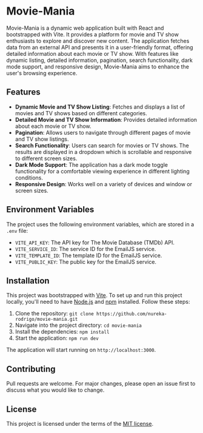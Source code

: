 # Movie-Mania

Movie-Mania is a dynamic web application built with React and bootstrapped with Vite. It provides a platform for movie and TV show enthusiasts to explore and discover new content. The application fetches data from an external API and presents it in a user-friendly format, offering detailed information about each movie or TV show. With features like dynamic listing, detailed information, pagination, search functionality, dark mode support, and responsive design, Movie-Mania aims to enhance the user's browsing experience.

## Features

- **Dynamic Movie and TV Show Listing**: Fetches and displays a list of movies and TV shows based on different categories.
- **Detailed Movie and TV Show Information**: Provides detailed information about each movie or TV show.
- **Pagination**: Allows users to navigate through different pages of movie and TV show listings.
- **Search Functionality**: Users can search for movies or TV shows. The results are displayed in a dropdown which is scrollable and responsive to different screen sizes.
- **Dark Mode Support**: The application has a dark mode toggle functionality for a comfortable viewing experience in different lighting conditions.
- **Responsive Design**: Works well on a variety of devices and window or screen sizes.

## Environment Variables

The project uses the following environment variables, which are stored in a `.env` file:

- `VITE_API_KEY`: The API key for The Movie Database (TMDb) API.
- `VITE_SERVICE_ID`: The service ID for the EmailJS service.
- `VITE_TEMPLATE_ID`: The template ID for the EmailJS service.
- `VITE_PUBLIC_KEY`: The public key for the EmailJS service.

## Installation

This project was bootstrapped with [Vite](https://vitejs.dev/).
To set up and run this project locally,
you'll need to have [Node.js](https://nodejs.org/) and [npm](https://www.npmjs.com/) installed.
Follow these steps:

1. Clone the repository: `git clone https://github.com/nureka-rodrigo/movie-mania.git`
2. Navigate into the project directory: `cd movie-mania`
3. Install the dependencies: `npm install`
4. Start the application: `npm run dev`

The application will start running on `http://localhost:3000`.

## Contributing

Pull requests are welcome. For major changes, please open an issue first to discuss what you would like to change.

## License

This project is licensed under the terms of the [MIT license](https://github.com/nureka-rodrigo/Movie-Mania/blob/main/LICENSE).
